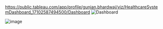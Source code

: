 https://public.tableau.com/app/profile/gunjan.bhardwaj/viz/HealthcareSystemDashboard_17102587494500/Dashboard
![Dashboard ](https://github.com/GunjanBhardwaj2612/Dashboards/assets/123326933/03a7712a-5240-454f-86ac-e01b2eb02488)




![image](https://github.com/GunjanBhardwaj2612/Dashboards/assets/123326933/f4073564-ce1f-40b0-88cf-392db8f764d3)
